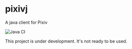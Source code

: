 # pixivj
A java client for Pixiv

![Java CI](https://github.com/hanshsieh/pixivj/workflows/Java%20CI/badge.svg?branch=master)

This project is under development. It's not ready to be used.  

